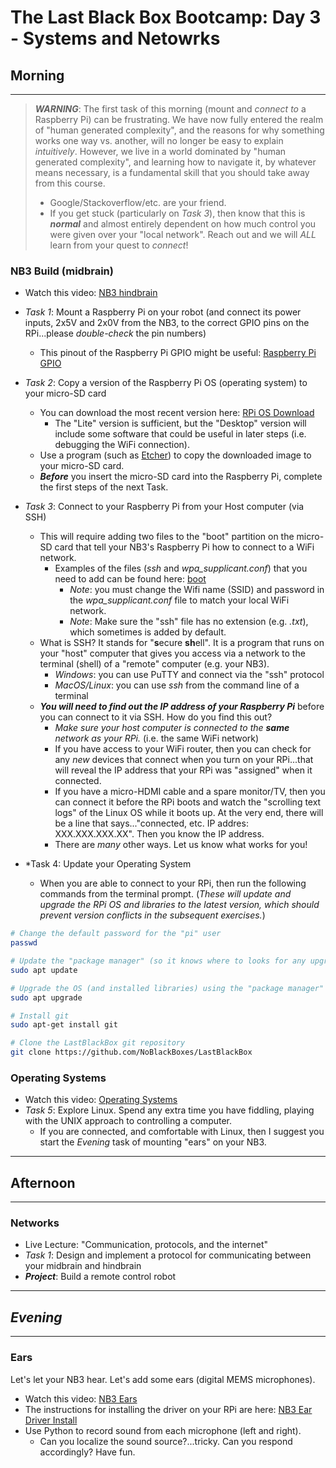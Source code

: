 # The Last Black Box Bootcamp: Day 3 - Systems and Netowrks

## Morning

----

> ***WARNING***: The first task of this morning (mount and *connect to* a Raspberry Pi) can be frustrating. We have now fully entered the realm of "human generated complexity", and the reasons for why something works one way vs. another, will no longer be easy to explain *intuitively*. However, we live in a world dominated by "human generated complexity", and learning how to navigate it, by whatever means necessary, is a fundamental skill that you should take away from this course.
> - Google/Stackoverflow/etc. are your friend.
> - If you get stuck (particularly on *Task 3*), then know that this is ***normal*** and almost entirely dependent on how much control you were given over your "local network". Reach out and we will *ALL* learn from your quest to *connect*!

### NB3 Build (midbrain)

- Watch this video: [NB3 hindbrain](https://vimeo.com/627777644)
- *Task 1*: Mount a Raspberry Pi on your robot (and connect its power inputs, 2x5V and 2x0V from the NB3, to the correct GPIO pins on the RPi...please *double-check* the pin numbers)
  - This pinout of the Raspberry Pi GPIO might be useful: [Raspberry Pi GPIO](resources/images/rpi_GPIO_pinout.png)
- *Task 2*: Copy a version of the Raspberry Pi OS (operating system) to your micro-SD card
  - You can download the most recent version here: [RPi OS Download](https://www.raspberrypi.com/software/operating-systems/)
    - The "Lite" version is sufficient, but the "Desktop" version will include some software that could be useful in later steps (i.e. debugging the WiFi connection).
  - Use a program (such as [Etcher](https://www.balena.io/etcher/)) to copy the downloaded image to your micro-SD card.
  - ***Before*** you insert the micro-SD card into the Raspberry Pi, complete the first steps of the next Task.
- *Task 3*: Connect to your Raspberry Pi from your Host computer (via SSH)
  - This will require adding two files to the "boot" partition on the micro-SD card that tell your NB3's Raspberry Pi how to connect to a WiFi network.
    - Examples of the files (*ssh* and *wpa_supplicant.conf*) that you need to add can be found here: [boot](resources/connecting/boot)
      - *Note*: you must change the Wifi name (SSID) and password in the *wpa_supplicant.conf* file to match your local WiFi network.
      - *Note*: Make sure the "ssh" file has no extension (e.g. *.txt*), which sometimes is added by default.
  - What is SSH? It stands for "**s**ecure **sh**ell". It is a program that runs on your "host" computer that gives you access via a network to the terminal (shell) of a "remote" computer (e.g. your NB3).
    - *Windows*: you can use PuTTY and connect via the "ssh" protocol
    - *MacOS/Linux*: you can use *ssh* from the command line of a terminal
  - ***You will need to find out the IP address of your Raspberry Pi*** before you can connect to it via SSH. How do you find this out?
    - *Make sure your host computer is connected to the ***same*** network as your RPi.* (i.e. the same WiFi network)
    - If you have access to your WiFi router, then you can check for any *new* devices that connect when you turn on your RPi...that will reveal the IP address that your RPi was "assigned" when it connected.
    - If you have a micro-HDMI cable and a spare monitor/TV, then you can connect it before the RPi boots and watch the "scrolling text logs" of the Linux OS while it boots up. At the very end, there will be a line that says..."connected, etc. IP addres: XXX.XXX.XXX.XX". Then you know the IP address.
    - There are *many* other ways. Let us know what works for you!

- *Task 4: Update your Operating System
  - When you are able to connect to your RPi, then run the following commands from the terminal prompt. (*These will update and upgrade the RPi OS and libraries to the latest version, which should prevent version conflicts in the subsequent exercises.*)

```bash
# Change the default password for the "pi" user
passwd

# Update the "package manager" (so it knows where to looks for any upgrades)
sudo apt update

# Upgrade the OS (and installed libraries) using the "package manager"
sudo apt upgrade

# Install git
sudo apt-get install git

# Clone the LastBlackBox git repository
git clone https://github.com/NoBlackBoxes/LastBlackBox
```

### Operating Systems

- Watch this video: [Operating Systems](https://vimeo.com/630456267)
- *Task 5*: Explore Linux. Spend any extra time you have fiddling, playing with the UNIX approach to controlling a computer.
  - If you are connected, and comfortable with Linux, then I suggest you start the *Evening* task of mounting "ears" on your NB3.

----

## Afternoon

----

### Networks

- Live Lecture: "Communication, protocols, and the internet"
- *Task 1*: Design and implement a protocol for communicating between your midbrain and hindbrain
- ***Project***: Build a remote control robot

----

## *Evening*

----

### Ears

Let's let your NB3 hear. Let's add some ears (digital MEMS microphones).

- Watch this video: [NB3 Ears](https://vimeo.com/630461945)
- The instructions for installing the driver on your RPi are here: [NB3 Ear Driver Install](https://github.com/NoBlackBoxes/LastBlackBox/tree/master/boxes/hearing/i2s/driver)
- Use Python to record sound from each microphone (left and right).
  - Can you localize the sound source?...tricky. Can you respond accordingly? Have fun.
